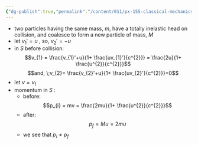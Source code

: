 ```yaml
---
{"dg-publish":true,"permalink":"/content/011/px-155-classical-mechanics-and-special-reltivity/special-relativity/px-155-i-relativistic-momentum-mass-and-energy/px-155-i1-momentum/","created":"2024-10-01T18:27:09.790+01:00","updated":"2024-11-26T19:59:24.910+00:00"}
---
```


- two particles having the same mass, $m$, have a totally inelastic head on collision, and coalesce to form a new particle of mass, $M$
- let $v_{1}'=u$ , so, $v_{2}'=-u$
- in $S$ before collision: $$v_{1} = \frac{v_{1}'+u}{1+ \frac{uv_{1}'}{c^{2}}} = \frac{2u}{1+ \frac{u^{2}}{c^{2}}}$$
$$and, \;v_{2}= \frac{v_{2}'+u}{1+ \frac{uv_{2}'}{c^{2}}}=0$$
- let $v=v_{1}$
- momentum in $S$ : 
	- before:
$$p_{i} = mv = \frac{2mu}{1+ \frac{u^{2}}{c^{2}}}$$
	- after:
$$p_{f} = Mu = 2mu$$
	- we see that $p_{i}\neq p_{f}$
